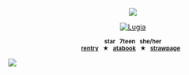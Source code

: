 <p align="center">
<img src="https://64.media.tumblr.com/9fd58a223da5e52b91d47881cf65c269/c3f2bfed2dca505a-71/s1280x1920/8d02d53e1c85f858ce0e5168c3b2efd7fbeff53c.pnj"/>
</p>
<p align="center">
<a href="https://pokemondb.net/pokedex/lugia"><img src="https://files.catbox.moe/mg8zyb.gif" alt="Lugia"></a>
<p align="center"
  
<sup>**star⠀7teen⠀she/her** </sub></sup> <br>
  <sup>[**rentry**](https://rentry.co/starpkm)⠀★⠀[**atabook**](https://starpkmn.atabook.org/)⠀★⠀[**strawpage**](https://starpkmn.straw.page)⠀
<p align="center"> 

![](https://komarev.com/ghpvc/?username=docziegler&color=C69F2B&style=flat-square&label=ʚɞ)

